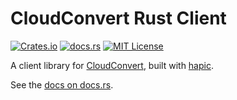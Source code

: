 # CloudConvert Rust Client

[![Crates.io](https://img.shields.io/crates/v/cloudconvert)](https://crates.io/crates/cloudconvert)
[![docs.rs](https://img.shields.io/docsrs/cloudconvert)](https://docs.rs/cloudconvert)
[![MIT License](https://img.shields.io/badge/license-MIT-blue.svg)](./LICENSE)

A client library for [CloudConvert](https://cloudconvert.com/api/v2), built with
[hapic](https://github.com/JOT85/hapic).

See the [docs on docs.rs](https://docs.rs/cloudconvert).
